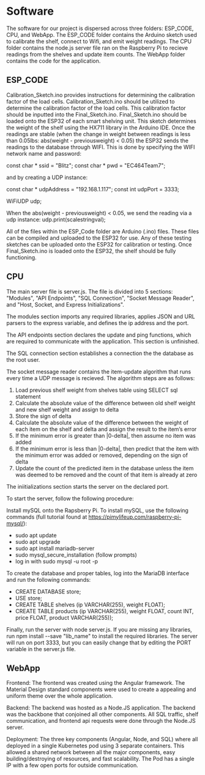 # Software

The software for our project is dispersed across three folders: ESP_CODE, CPU, and WebApp.  The ESP_CODE folder contains the Arduino sketch used to calibrate the shelf, connect to Wifi, and emit weight readings.  The CPU folder contains the node.js server file ran on the Raspberry Pi to recieve readings from the shelves and update item counts.  The WebApp folder contains the code for the application.

## ESP_CODE

Calibration_Sketch.ino provides instructions for determining the calibration factor of the load cells. Calibration_Sketch.ino should be utilized to determine the calibration factor of the load cells. This calibration factor should be inputted into the Final_Sketch.ino. Final_Sketch.ino should be loaded onto the ESP32 of each smart shelving unit. This sketch determines the weight of the shelf using the HX711 library in the Arduino IDE. Once the readings are stable (when the change in weight between readings is less than 0.05lbs: abs(weight - previousweight) < 0.05) the ESP32 sends the readings to the database through WIFI. This is done by specifying the WIFI network name and password:

const char * ssid = "Blitz";
const char * pwd = "EC464Team7";

and by creating a UDP instance:

const char * udpAddress = "192.168.1.117";
const int udpPort = 3333;

WiFiUDP udp;

When the abs(weight - previousweight) < 0.05, we send the reading via a udp instance: udp.print(scalestringval);

All of the files within the ESP_Code folder are Arduino (.ino) files. These files can be compiled and uploaded to the ESP32 for use. Any of these testing sketches can be uploaded onto the ESP32 for calibration or testing. Once Final_Sketch.ino is loaded onto the ESP32, the shelf should be fully functioning.

## CPU 

The main server file is server.js.  The file is divided into 5 sections: "Modules", "API Endpoints", "SQL Connection", "Socket Message Reader", and "Host, Socket, and Express Initializations".

The modules section imports any required libraries, applies JSON and URL parsers to the express variable, and defines the ip address and the port.

The API endpoints section declares the update and ping functions, which are required to communicate with the application.  This section is unfinished.

The SQL connection section establishes a connection the the database as the root user.  

The socket message reader contains the item-update algorithm that runs every time a UDP message is recieved.  The algorithm steps are as follows:

1. Load previous shelf weight from shelves table using SELECT sql statement
2. Calculate the absolute value of the difference between old shelf weight and new shelf weight and assign to delta 
3. Store the sign of delta
4. Calculate the absolute value of the difference between the weight of each item on the shelf and delta and assign the result    to the item’s error
5. If the minimum error is greater than |0-delta|, then assume no item was added 
6. If the minimum error is less than |0-delta|, then predict that the item with the minimum error was added or removed,          depending on the sign of delta
7. Update the count of the predicted item in the database unless the item was deemed to be removed and the count of that item    is already at zero	

The iniitializations section starts the server on the declared port.

To start the server, follow the following procedure:

Install mySQL onto the Rapsberry Pi. To install mySQL, use the following commands (full tutorial found at https://pimylifeup.com/raspberry-pi-mysql/):

- sudo apt update
- sudo apt upgrade
- sudo apt install mariadb-server
- sudo mysql_secure_installation (follow prompts)
- log in with sudo mysql -u root -p

To create the database and proper tables, log into the MariaDB interface and run the following commands:

- CREATE DATABASE store;
- USE store;
- CREATE TABLE shelves (ip VARCHAR(255), weight FLOAT);
- CREATE TABLE products (ip VARCHAR(255), weight FLOAT, count INT, price FLOAT, product VARCHAR(255));

Finally, run the server with node server.js. If you are missing any libraries, run npm install --save "lib_name" to install the required libraries. The server will run on port 3333, but you can easily change that by editing the PORT variable in the server.js file.

## WebApp

Frontend: The frontend was created using the Angular framework. The Material Design standard components were used to create a appealing and uniform theme over the whole application.  

Backend: The backend was hosted as a Node.JS application. The backend was the backbone that conjoined all other components. All SQL traffic, shelf communication, and frontend api requests were done through the Node.JS server.

Deployment: The three key components (Angular, Node, and SQL) where all deployed in a single Kubernetes pod using 3 separate containers. This allowed a shared network between all the major components, easy building/destroying of resources, and fast scalability. The Pod has a single IP with a few open ports for outside communication. 
